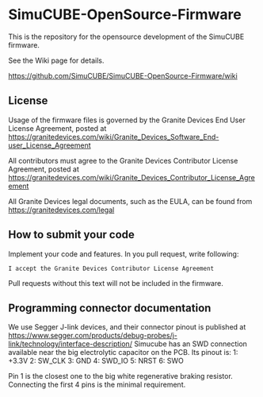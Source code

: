 # SimuCUBE-OpenSource-Firmware
This is the repository for the opensource development of the SimuCUBE firmware. 

See the Wiki page for details. 

https://github.com/SimuCUBE/SimuCUBE-OpenSource-Firmware/wiki

## License

Usage of the firmware files is governed by the Granite Devices End User License Agreement, posted at https://granitedevices.com/wiki/Granite_Devices_Software_End-user_License_Agreement

All contributors must agree to the Granite Devices Contributor License Agreement, posted at https://granitedevices.com/wiki/Granite_Devices_Contributor_License_Agreement

All Granite Devices legal documents, such as the EULA, can be found from https://granitedevices.com/legal

## How to submit your code

Implement your code and features. In you pull request, write following:

    I accept the Granite Devices Contributor License Agreement

Pull requests without this text will not be included in the firmware.

## Programming connector documentation

We use Segger J-link devices, and their connector pinout is published at https://www.segger.com/products/debug-probes/j-link/technology/interface-description/
Simucube has an SWD connection available near the big electrolytic capacitor on the PCB. Its pinout is:
1: +3.3V
2: SW_CLK
3: GND
4: SWD_IO
5: NRST
6: SWO

Pin 1 is the closest one to the big white regenerative braking resistor.
Connecting the first 4 pins is the minimal requirement.
